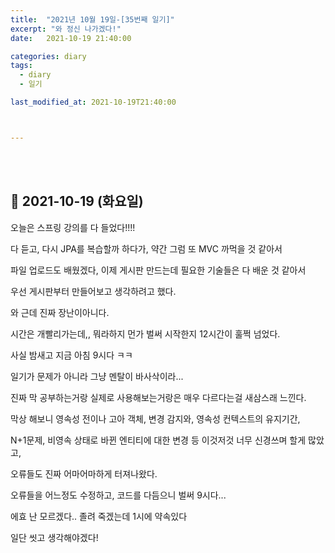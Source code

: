 ```yaml
---
title:  "2021년 10월 19일-[35번째 일기]"
excerpt: "와 정신 나가겠다!"
date:   2021-10-19 21:40:00 

categories: diary
tags:
  - diary
  - 일기

last_modified_at: 2021-10-19T21:40:00



---
```


<br/>

<br/>

## 🧾 2021-10-19 (화요일)

오늘은 스프링 강의를 다 들었다!!!!

다 듣고, 다시 JPA를 복습할까 하다가, 약간 그럼 또 MVC 까먹을 것 같아서

파일 업로드도 배웠겠다, 이제 게시판 만드는데 필요한 기술들은 다 배운 것 같아서

우선 게시판부터 만들어보고 생각하려고 했다.

와 근데 진짜 장난이아니다.

시간은 개빨리가는데,, 뭐라하지 먼가 벌써 시작한지 12시간이 훌쩍 넘었다.

사실 밤새고 지금 아침 9시다 ㅋㅋ

일기가 문제가 아니라 그냥 멘탈이 바사삭이라...

진짜 막 공부하는거랑 실제로 사용해보는거랑은 매우 다르다는걸 새삼스래 느낀다.

막상 해보니 영속성 전이나 고아 객체, 변경 감지와, 영속성 컨텍스트의 유지기간,

N+1문제, 비영속 상태로 바뀐 엔티티에 대한 변경 등 이것저것 너무 신경쓰며 할게 많았고,

오류들도 진짜 어마어마하게 터져나왔다.

오류들을 어느정도 수정하고, 코드를 다듬으니 벌써 9시다...

에효 난 모르겠다.. 졸려 죽겠는데 1시에 약속있다

일단 씻고 생각해야겠다!